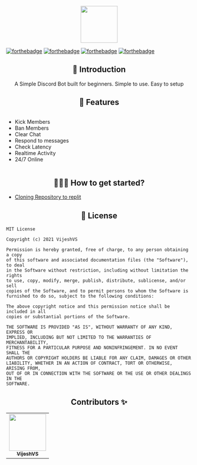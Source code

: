 <p align="center">
  <img src="https://res.cloudinary.com/vigneshshettyin/image/upload/v1627137986/vewmodttwyqiz1bp9jgw.png" width=100px height=100px/>
</p>

[![forthebadge](https://forthebadge.com/images/badges/open-source.svg)](#)
[![forthebadge](https://forthebadge.com/images/badges/built-by-developers.svg)](#)
[![forthebadge](https://forthebadge.com/images/badges/built-with-love.svg)](https://forthebadge.com)
[![forthebadge](https://forthebadge.com/images/badges/uses-js.svg)](https://forthebadge.com)

<h2 align=center> 📑 Introduction </h2>
<p align="center">A Simple Discord Bot built for beginners. Simple to use. Easy to setup </p>

<h2 align=center> 🔑 Features </h2>

<div style="display:flex;">
  
- Kick Members
- Ban Members
- Clear Chat
- Respond to messages
- Check Latency
- Realtime Activity
- 24/7 Online

</div>

<h2 align=center> 👨🏻‍💻 How to get started? </h2> 

- [Cloning Repository to replit](https://replit.com/github/vijeshvs/devking)

<h2 align=center> 🔐 License </h2>

```
MIT License

Copyright (c) 2021 VijeshVS

Permission is hereby granted, free of charge, to any person obtaining a copy
of this software and associated documentation files (the "Software"), to deal
in the Software without restriction, including without limitation the rights
to use, copy, modify, merge, publish, distribute, sublicense, and/or sell
copies of the Software, and to permit persons to whom the Software is
furnished to do so, subject to the following conditions:

The above copyright notice and this permission notice shall be included in all
copies or substantial portions of the Software.

THE SOFTWARE IS PROVIDED "AS IS", WITHOUT WARRANTY OF ANY KIND, EXPRESS OR
IMPLIED, INCLUDING BUT NOT LIMITED TO THE WARRANTIES OF MERCHANTABILITY,
FITNESS FOR A PARTICULAR PURPOSE AND NONINFRINGEMENT. IN NO EVENT SHALL THE
AUTHORS OR COPYRIGHT HOLDERS BE LIABLE FOR ANY CLAIM, DAMAGES OR OTHER
LIABILITY, WHETHER IN AN ACTION OF CONTRACT, TORT OR OTHERWISE, ARISING FROM,
OUT OF OR IN CONNECTION WITH THE SOFTWARE OR THE USE OR OTHER DEALINGS IN THE
SOFTWARE.

```

<h2 align=center> Contributors ✨ </h2>

<!-- ALL-CONTRIBUTORS-LIST:START - Do not remove or modify this section -->
<!-- prettier-ignore-start -->
<!-- markdownlint-disable -->
<table>
  <tr>
   <p align="center"> <td align="center"><a href="https://github.com/VijeshVS"><img src="https://res.cloudinary.com/vigneshshettyin/image/upload/v1627138943/gzghg67xzld48uhgehv6.jpg" width="100px;" alt=""/><br /><sub><b>VijeshVS</b></sub></a></td>
  </tr> </p>
</table>

<!-- markdownlint-restore -->
<!-- prettier-ignore-end -->

<!-- ALL-CONTRIBUTORS-LIST:END -->

  </a>
</p>
